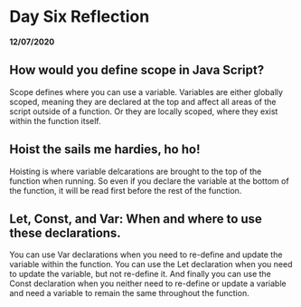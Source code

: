 # Day Six Reflection
__12/07/2020__

## How would you define scope in Java Script?

Scope defines where you can use a variable. Variables are either globally scoped, meaning they are declared at the top and affect all areas of the script outside of a function. Or they are locally scoped, where they exist within the function itself.
## Hoist the sails me hardies, ho ho!

Hoisting is where variable delcarations are brought to the top of the function when running. So even if you declare the variable at the bottom of the function, it will be read first before the rest of the function.

## Let, Const, and Var: When and where to use these declarations.

You can use Var declarations when you need to re-define and update the variable within the function. You can use the Let declaration when you need to update the variable, but not re-define it. And finally you can use the Const declaration when you neither need to re-define or update a variable and need a variable to remain the same throughout the function.